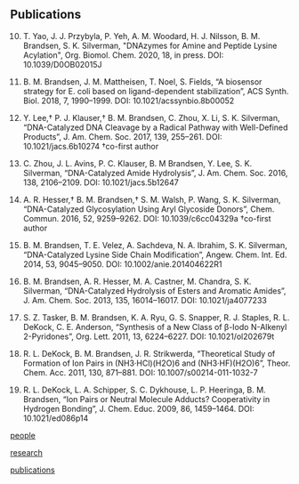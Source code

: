 ## Publications

10.	T. Yao, J. J. Przybyla, P. Yeh, A. M. Woodard, H. J. Nilsson, B. M. Brandsen, S. K. Silverman, "DNAzymes for Amine and Peptide Lysine Acylation", Org. Biomol. Chem. 2020, 18, in press. DOI: 10.1039/D0OB02015J

9.	B. M. Brandsen, J. M. Mattheisen, T. Noel, S. Fields, “A biosensor strategy for E. coli based on ligand-dependent stabilization”, ACS Synth. Biol. 2018, 7, 1990–1999. 
DOI: 10.1021/acssynbio.8b00052

8.	Y. Lee,† P. J. Klauser,† B. M. Brandsen, C. Zhou, X. Li, S. K. Silverman, “DNA-Catalyzed DNA Cleavage by a Radical Pathway with Well-Defined Products”, J. Am. Chem. Soc. 2017, 139, 255–261. DOI: 10.1021/jacs.6b10274
†co-first author

7.	C. Zhou, J. L. Avins, P. C. Klauser, B. M Brandsen, Y. Lee, S. K. Silverman, “DNA-Catalyzed Amide Hydrolysis”, J. Am. Chem. Soc. 2016, 138, 2106–2109. DOI: 10.1021/jacs.5b12647

6.	A. R. Hesser,† B. M. Brandsen,† S. M. Walsh, P. Wang, S. K. Silverman, “DNA-Catalyzed Glycosylation Using Aryl Glycoside Donors”, Chem. Commun. 2016, 52, 9259–9262. 
DOI: 10.1039/c6cc04329a
†co-first author

5.	B. M. Brandsen, T. E. Velez, A. Sachdeva, N. A. Ibrahim, S. K. Silverman, “DNA-Catalyzed Lysine Side Chain Modification”, Angew. Chem. Int. Ed. 2014, 53, 9045–9050. 
DOI: 10.1002/anie.201404622R1

4.	B. M. Brandsen, A. R. Hesser, M. A. Castner, M. Chandra, S. K. Silverman, “DNA-Catalyzed Hydrolysis of Esters and Aromatic Amides”, J. Am. Chem. Soc. 2013, 135, 16014–16017. 
DOI: 10.1021/ja4077233

3.	S. Z. Tasker, B. M. Brandsen, K. A. Ryu, G. S. Snapper, R. J. Staples, R. L. DeKock, C. E. Anderson, “Synthesis of a New Class of β-Iodo N-Alkenyl 2-Pyridones”, Org. Lett. 2011, 13, 6224–6227. DOI: 10.1021/ol202679t

2.	R. L. DeKock, B. M. Brandsen, J. R. Strikwerda, “Theoretical Study of Formation of Ion Pairs in (NH3·HCl)(H2O)6 and (NH3·HF)(H2O)6”, Theor. Chem. Acc. 2011, 130, 871–881. 
DOI: 10.1007/s00214-011-1032-7

1.	R. L. DeKock, L. A. Schipper, S. C. Dykhouse, L. P. Heeringa, B. M. Brandsen, “Ion Pairs or Neutral Molecule Adducts? Cooperativity in Hydrogen Bonding”, J. Chem. Educ. 2009, 86, 1459–1464. DOI: 10.1021/ed086p14


[people](people.md)

[research](research.md)

[publications](publications.md)

